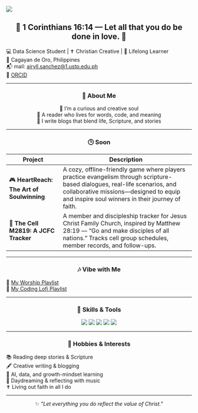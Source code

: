 <!-- 🌸 Cute Banner -->
<img src="https://capsule-render.vercel.app/api?type=rect&color=FFC0CB&height=180&section=header" />

<div align="center">

<h2>🌸 1 Corinthians 16:14 — Let all that you do be done in love. 🌸</h2>
</div>

💻 Data Science Student | ✝️ Christian Creative | 🌱 Lifelong Learner  
📍 Cagayan de Oro, Philippines  
📬 mail: [airyll.sanchez@1.ustp.edu.ph](mailto:airyll.sanchez@1.ustp.edu.ph)  
🧾 [ORCID](https://orcid.org/0009-0002-4612-6648)

---
<div align="center">

### 🌼 About Me

🦋 I’m a curious and creative soul  
📖 A reader who lives for words, code, and meaning  
📝 I write blogs that blend life, Scripture, and stories  
</div>

---
<div align="center">

### 🕒 Soon

</div>

| Project | Description |
|--------|-------------|
| 🎮 **HeartReach: The Art of Soulwinning** | A cozy, offline-friendly game where players practice evangelism through scripture-based dialogues, real-life scenarios, and collaborative missions—designed to equip and inspire soul winners in their journey of faith. |
| 📌 **The Cell M2819: A JCFC Tracker** | A member and discipleship tracker for Jesus Christ Family Church, inspired by Matthew 28:19 — “Go and make disciples of all nations.” Tracks cell group schedules, member records, and follow-ups. |

---
<div align="center">

### 🎶 Vibe with Me

</div>

🔗 [My Worship Playlist](https://www.youtube.com/playlist?list=YOUR_WORSHIP_LINK)  
🔗 [My Coding Lofi Playlist](https://www.youtube.com/playlist?list=YOUR_LOFI_LINK)  

---
<div align="center">

### 🧠 Skills & Tools

<img src="https://img.shields.io/badge/Python-FFD1DC?style=flat&logo=python&logoColor=black" />
<img src="https://img.shields.io/badge/JavaScript-FFB6C1?style=flat&logo=javascript&logoColor=black" />
<img src="https://img.shields.io/badge/Express-FF69B4?style=flat&logo=express&logoColor=white" />
<img src="https://img.shields.io/badge/QGIS-98FB98?style=flat&logo=qgis&logoColor=black" />
<img src="https://img.shields.io/badge/SQLite-ADD8E6?style=flat&logo=sqlite&logoColor=black" />

</div>

---
<div align="center">

### 🌸 Hobbies & Interests

</div>

📚 Reading deep stories & Scripture  
🖋️ Creative writing & blogging  
🧠 AI, data, and growth-mindset learning  
🎀 Daydreaming & reflecting with music  
✝️ Living out faith in all I do  

---

<div align="center">


✨ *"Let everything you do reflect the value of Christ."*  

</div>

